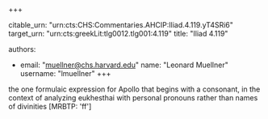 +++


citable_urn: "urn:cts:CHS:Commentaries.AHCIP:Iliad.4.119.yT4SRi6"
target_urn: "urn:cts:greekLit:tlg0012.tlg001:4.119"
title: "Iliad 4.119"

authors:
- email: "muellner@chs.harvard.edu"
  name: "Leonard Muellner"
  username: "lmuellner"
+++

<p>the one formulaic expression for Apollo that begins with a consonant, in the context of analyzing eukhesthai with personal pronouns rather than names of divinities [MRBTP: 'ff']</p>